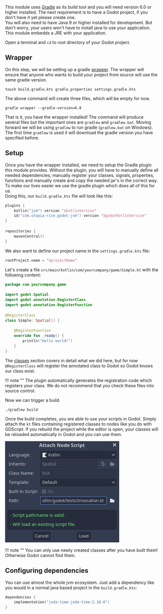This module uses [Gradle](https://gradle.org) as its build tool and you will need version 6.0 or higher installed. The next requirement is to have a Godot project, if you don't have it yet please create one.  
You will also need to have Java 9 or higher installed for development. But don't worry, your users won't have to install java to use your application. This module embedds a JRE with your application.

Open a terminal and `cd` to root directory of your Godot project.

## Wrapper
On this step, we will be setting up a gradle [wrapper](https://docs.gradle.org/current/userguide/gradle_wrapper.html). The wrapper will ensure that anyone who wants to build your project from source will use the same gradle version.

```shell
touch build.gradle.kts gradle.properties settings.gradle.kts
```

The above command will create three files, which will be empty for now.

```shell
gradle wrapper --gradle-version=6.8
```

That is it, you have the wrapper installed! The command will produce several files but the important ones are `gradlew` and `gradlew.bat`. Moving forward we will be using `gradlew` to run gradle (`gradlew.bat` on Windows). The first time `gradlew` is used it will download the gradle version you have specified before.

## Setup
Once you have the wrapper installed, we need to setup the Gradle plugin this module provides. Without the plugin, you will have to manually define all needed dependencies, manually register your classes, signals, properties, functions and manually create and copy the needed jar's in the correct way. To make our lives easier we use the gradle plugin which does all of this for us.  
Doing this, our `build.gradle.kts` file will look like this:

```kotlin
plugins {
    kotlin("jvm") version "$kotlinVersion"
    id("com.utopia-rise.godot-jvm") version "$godotKotlinVersion"
}

repositories {
    mavenCentral()
}
```

We also want to define our project name in the `settings.gradle.kts` file:

```kotlin
rootProject.name = "$projectName"
```

Let's create a file `src/main/kotlin/com/yourcompany/game/Simple.kt` with the following content:

```kotlin
package com.yourcompany.game

import godot.Spatial
import godot.annotation.RegisterClass
import godot.annotation.RegisterFunction

@RegisterClass
class Simple: Spatial() {
    
    @RegisterFunction
    override fun _ready() {
        println("Hello world!")
    }
}
```

The [classes](../user-guide/classes.md) section covers in detail what we did here, but for now `@RegisterClass` will register the annotated class to Godot so Godot knows our class exist.

!!! note ""
    The plugin automatically generates the registration code which registers your class. We do not recommend that you check these files into source control.
    
Now we can trigger a build.

```shell
./gradlew build
``` 

Once the build completes, you are able to use your scripts in Godot. Simply attach the `kt` files containing registered classes to nodes like you do with GDScript. If you rebuild the project while the editor is open, your classes will be reloaded automatically in Godot and you can use them.

![Attach Node Script](../assets/img/attach.png)

!!! note ""
    You can only use newly created classes after you have built them! Otherwise Godot cannot find them.

## Configuring dependencies
You can use almost the whole jvm ecosystem. Just add a dependency like you would in a normal java based project in the `build.gradle.kts`:

```kotlin
dependencies {
    implementation("joda-time:joda-time:2.10.6")
}
```
